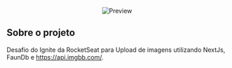 <p align="center">
  <img src="../public/upfi.png" alt="Preview">
</p>


## Sobre o projeto

Desafio do Ignite da RocketSeat para Upload de imagens utilizando NextJs, FaunDb e https://api.imgbb.com/.